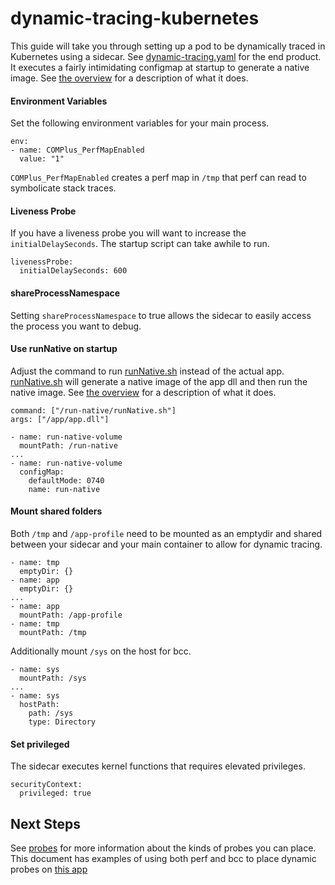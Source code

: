 # dynamic-tracing-kubernetes

This guide will take you through setting up a pod to be dynamically traced in Kubernetes using a sidecar.  See [dynamic-tracing.yaml](./dynamic-tracing.yaml) for the end product.  It executes a fairly intimidating configmap at startup to generate a native image.  See [the overview](./overview.md) for a description of what it does.

#### Environment Variables
Set the following environment variables for your main process.

```
env:
- name: COMPlus_PerfMapEnabled
  value: "1"
```

`COMPlus_PerfMapEnabled` creates a perf map in `/tmp` that perf can read to symbolicate stack traces. 

#### Liveness Probe
If you have a liveness probe you will want to increase the `initialDelaySeconds`.  The startup script can take awhile to run.

```
livenessProbe:
  initialDelaySeconds: 600
```

#### shareProcessNamespace
Setting `shareProcessNamespace` to true allows the sidecar to easily access the process you want to debug.

#### Use runNative on startup
Adjust the command to run [runNative.sh](./runNative.sh) instead of the actual app.  [runNative.sh](./runNative.sh) will generate a native image of the app dll and then run the native image.  See [the overview](./overview.md) for a description of what it does.

```
command: ["/run-native/runNative.sh"]
args: ["/app/app.dll"]
```

```
- name: run-native-volume
  mountPath: /run-native
...
- name: run-native-volume
  configMap:
    defaultMode: 0740
    name: run-native
```

#### Mount shared folders
Both `/tmp` and `/app-profile` need to be mounted as an emptydir and shared between your sidecar and your main container to allow for dynamic tracing.

```
- name: tmp
  emptyDir: {}
- name: app
  emptyDir: {}
...
- name: app
  mountPath: /app-profile
- name: tmp
  mountPath: /tmp
```

Additionally mount `/sys` on the host for bcc.

```
- name: sys
  mountPath: /sys
...
- name: sys
  hostPath:
    path: /sys
    type: Directory
```

#### Set privileged
The sidecar executes kernel functions that requires elevated privileges.

```
securityContext:
  privileged: true
```

## Next Steps
See [probes](./probes.md) for more information about the kinds of probes you can place.  This document has examples of using both perf and bcc to place dynamic probes on [this app](https://github.com/joe-elliott/sample-netcore-app)